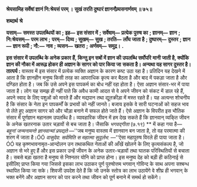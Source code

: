 **श्रेयसामिह सर्वेषां ज्ञानं नि:श्रेयसं परम् ।** **सुखं तरति दुष्पारं ज्ञाननौव्र्यसनार्णवम् ॥ ७५॥** 

**शब्दार्थ** **श्रे** 

**यसाम्—** **समस्त उपलब्धियों का** **; इह—** **इस संसार में** **; सर्वेषाम्—** **प्रत्येक पुरुष का** **; ज्ञानम्—** **ज्ञान** **; नि:श्रेयसम्—** **परम लाभ** **;** **परम्—** **दिव्य** **; सुखम्—** **सुख** **; तरति—** **लाँघ जाता है** **; दुष्पारम्—** **दुस्तर** **; ज्ञान—** **ज्ञान रूपी** **; नौ:—** **नाव** **; व्यसन—** **खतरा** **;** **अर्णवम्—** **समुद्र।** **.** 

**इस संसार में उपलब्धि के अनेक प्रकार हैं, किन्तु इन सबों में ज्ञान की उपलब्धि सर्वोपरि** **मानी जाती है, क्योंकि ज्ञान की नौका में आरूढ़ होकर ही अज्ञान के सागर को पार किया जा** **सकता है। अन्यथा यह सागर दुस्तर है।** **तात्पर्य :** वास्तव में इस संसार में प्रत्येक व्यक्ति अज्ञान के कारण कष्ट उठा रहा है। प्रतिदिन यह देखने में आता है कि ज्ञानहीन मनुष्य किसी तरह का आपराधिक कृत्य कर बैठता है और बाद में पकड़ा जाता है और दण्डित होता है। जब कि उसे अपने इस पापकर्म का बोध नहीं रहा होता है। ऐसा अज्ञान संसार-भर में पाया जाता है। लोग यह समझ ही नहीं पाते कि अवैध कामी आदत से वे अपने जीवन को संकट में डाल रहे हैं, अपने स्वाद के लिए पशुओं को मारते हैं और मद्यपान तथा द्यूतक्रीड़ा में मस्त रहते हैं। यह अत्यन्त शोचनीय है कि संसार के नेता इन पापकर्मों के प्रभावों को नहीं जानते। बजाय इसके वे सारी घटनाओं को सहज भाव से लेते हुए अज्ञान सागर को और चौड़ा बनाने में सफल होते जाते हैं। ऐसे अज्ञान के विपरीत इस भौतिक संसार में पूर्णज्ञान महानतम उपलब्धि है। व्यावहारिक जीवन में हम देख सकते हैं कि ज्ञानवान् व्यकि्त जीवन के अनेक खतरनाक उतार चड़ावों से बच जाता है। जैसाकि *भगवद्गीता* (७.१९) ** में कहा गया है— *बहूनां जन्मनामन्ते ज्ञानवान्मां प्रपद्यते* —''जब मनुष्य वास्तव में ज्ञानवान बन जाता है, तो वह परमात्मा की शरण में जाता है।ÓÓ *वासुदेव: सर्वमिति स* *महात्मा सुदुर्लभ:* —''ऐसा महापुरुष विरले ही पाया जाता है।ÓÓ यह कृष्णभावनामृत-आन्दोलन उन तथाकथित नेताओं की आँखें खोलने के लिए कृत्यसंकल्प है, जो अज्ञान से भरे हुए हैं और इस प्रकार उन्हें जीवन के अनेक उतार-चड़ावों तथा घातक परिस्थितियों से बचाता है। सबसे बड़ा खतरा है मनुष्य से निश्नतर योनि को प्राप्त होना। इस मनुष्य देह को बड़ी ही कठिनाई से इसीलिए प्राप्त किया गया जिससे इसका लाभ उठाकर पूर्ण पुरुषोत्तम भगवान् गोविन्द के साथ अपना सश्बन्ध स्थापित किया जा सके। शिवजी उपदेश देते हैं कि जो उनके स्तोत्र का लाभ उठायेंगे वे शीघ्र ही भगवान् के भक्त बनेंगे और अज्ञान सागर को पार करने तथा जीवन को पूर्ण बनाने में समर्थ हो सकेंगे।  